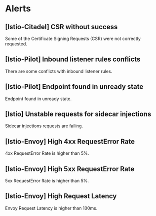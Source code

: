 # Alerts
## [Istio-Citadel] CSR without success
Some of the Certificate Signing Requests (CSR) were not correctly requested.

## [Istio-Pilot] Inbound listener rules conflicts
There are some conflicts with inbound listener rules.

## [Istio-Pilot] Endpoint found in unready state
Endpoint found in unready state.

## [Istio] Unstable requests for sidecar injections
Sidecar injections requests are failing.

## [Istio-Envoy] High 4xx RequestError Rate
4xx RequestError Rate is higher than 5%.

## [Istio-Envoy] High 5xx RequestError Rate
5xx RequestError Rate is higher than 5%.

## [Istio-Envoy] High Request Latency
Envoy Request Latency is higher than 100ms.
